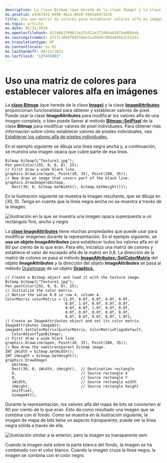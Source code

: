 ```yaml
---
description: La clase Bitmap (que hereda de la clase Image) y la clase ImageAttributes proporcionan funcionalidad para obtener y establecer valores de píxel.
ms.assetid: e3d67431-6098-4b2a-8910-5695a8473216
title: Uso una matriz de colores para establecer valores alfa en imágenes
ms.topic: article
ms.date: 05/31/2018
ms.openlocfilehash: 81180b1f09b11e37b322e37106dab1879a00bbdb
ms.sourcegitcommit: d75fc10b9f0825bbe5ce5045c90d4045e3c53243
ms.translationtype: MT
ms.contentlocale: es-ES
ms.lasthandoff: 09/13/2021
ms.locfileid: "127474301"
---
```

# <a name="using-a-color-matrix-to-set-alpha-values-in-images"></a>Uso una matriz de colores para establecer valores alfa en imágenes

La [**clase Bitmap**](/windows/win32/api/gdiplusheaders/nl-gdiplusheaders-bitmap) (que hereda de la clase [**Image)**](/windows/win32/api/gdiplusheaders/nl-gdiplusheaders-image) y la clase [**ImageAttributes**](/windows/win32/api/gdiplusimageattributes/nl-gdiplusimageattributes-imageattributes) proporcionan funcionalidad para obtener y establecer valores de píxel. Puede usar la clase **ImageAttributes** para modificar los valores alfa de una imagen completa, o bien puede llamar al método [**Bitmap::SetPixel**](/windows/win32/api/Gdiplusheaders/nf-gdiplusheaders-bitmap-setpixel) de la clase **Bitmap** para modificar valores de píxel individuales. Para obtener más información sobre cómo establecer valores de píxeles individuales, vea [Establecer los valores alfa de píxeles individuales.](-gdiplus-setting-the-alpha-values-of-individual-pixels-use.md)

En el ejemplo siguiente se dibuja una línea negra ancha y, a continuación, se muestra una imagen opaca que cubre parte de esa línea.


```
Bitmap bitmap(L"Texture1.jpg");
Pen pen(Color(255, 0, 0, 0), 25);
// First draw a wide black line.
graphics.DrawLine(&pen, Point(10, 35), Point(200, 35));
// Now draw an image that covers part of the black line.
graphics.DrawImage(&bitmap,
   Rect(30, 0, bitmap.GetWidth(), bitmap.GetHeight()));
```



En la ilustración siguiente se muestra la imagen resultante, que se dibuja en (30, 0). Tenga en cuenta que la línea negra ancha no se muestra a través de la imagen.

![ilustración en la que se muestra una imagen opaca superpuesta a un rectángulo fino, ancho y negro](images/image1.png)

La [**clase ImageAttributes**](/windows/win32/api/gdiplusimageattributes/nl-gdiplusimageattributes-imageattributes) tiene muchas propiedades que puede usar para modificar imágenes durante la representación. En el ejemplo siguiente, se **usa un objeto ImageAttributes** para establecer todos los valores alfa en el 80 por ciento de lo que eran. Para ello, inicializa una matriz de colores y establece el valor de escalado alfa de la matriz en 0,8. La dirección de la matriz de colores se pasa al método [**ImageAttributes::SetColorMatrix**](/windows/win32/api/Gdiplusimageattributes/nf-gdiplusimageattributes-imageattributes-setcolormatrix) del objeto **ImageAttributes** y la dirección del objeto **ImageAttributes** se pasa al método [DrawImage](/windows/win32/api/gdiplusgraphics/nf-gdiplusgraphics-graphics-drawimage(inimage_inconstrect_)) de un objeto [**Graphics.**](/windows/win32/api/gdiplusgraphics/nl-gdiplusgraphics-graphics)


```
// Create a Bitmap object and load it with the texture image.
Bitmap bitmap(L"Texture1.jpg");
Pen pen(Color(255, 0, 0, 0), 25);
// Initialize the color matrix.
// Notice the value 0.8 in row 4, column 4.
ColorMatrix colorMatrix = {1.0f, 0.0f, 0.0f, 0.0f, 0.0f,
                           0.0f, 1.0f, 0.0f, 0.0f, 0.0f,
                           0.0f, 0.0f, 1.0f, 0.0f, 0.0f,
                           0.0f, 0.0f, 0.0f, 0.8f, 0.0f,
                           0.0f, 0.0f, 0.0f, 0.0f, 1.0f};
// Create an ImageAttributes object and set its color matrix.
ImageAttributes imageAtt;
imageAtt.SetColorMatrix(&colorMatrix, ColorMatrixFlagsDefault,
   ColorAdjustTypeBitmap);
// First draw a wide black line.
graphics.DrawLine(&pen, Point(10, 35), Point(200, 35));
// Now draw the semitransparent bitmap image.
INT iWidth = bitmap.GetWidth();
INT iHeight = bitmap.GetHeight();
graphics.DrawImage(
   &bitmap, 
   Rect(30, 0, iWidth, iHeight),  // Destination rectangle
   0,                             // Source rectangle X 
   0,                             // Source rectangle Y
   iWidth,                        // Source rectangle width
   iHeight,                       // Source rectangle height
   UnitPixel, 
   &imageAtt);
```



Durante la representación, los valores alfa del mapa de bits se convierten al 80 por ciento de lo que eran. Esto da como resultado una imagen que se combina con el fondo. Como se muestra en la ilustración siguiente, la imagen de mapa de bits tiene un aspecto transparente; puede ver la línea negra sólida a través de ella.

![ilustración similar a la anterior, pero la imagen es transparente sem](images/image2.png)

Cuando la imagen está sobre la parte blanca del fondo, la imagen se ha combinado con el color blanco. Cuando la imagen cruza la línea negra, la imagen se combina con el color negro.

 

 



